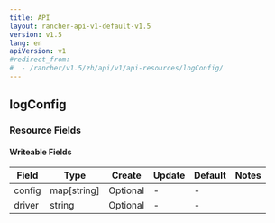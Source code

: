 ```yaml
---
title: API
layout: rancher-api-v1-default-v1.5
version: v1.5
lang: en
apiVersion: v1
#redirect_from:
#  - /rancher/v1.5/zh/api/v1/api-resources/logConfig/
---
```


## logConfig



### Resource Fields

#### Writeable Fields

Field | Type | Create | Update | Default | Notes
---|---|---|---|---|---
config | map[string] | Optional | - | - | 
driver | string | Optional | - | - | 



<br>
